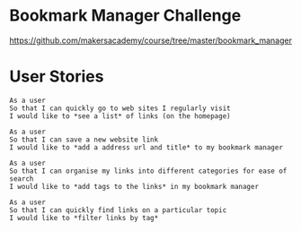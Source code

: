 # Bookmark Manager Challenge
https://github.com/makersacademy/course/tree/master/bookmark_manager
# User Stories

```
As a user
So that I can quickly go to web sites I regularly visit
I would like to *see a list* of links (on the homepage)
```

```
As a user
So that I can save a new website link
I would like to *add a address url and title* to my bookmark manager
```

```
As a user
So that I can organise my links into different categories for ease of search
I would like to *add tags to the links* in my bookmark manager
```

```
As a user
So that I can quickly find links on a particular topic
I would like to *filter links by tag*
```
